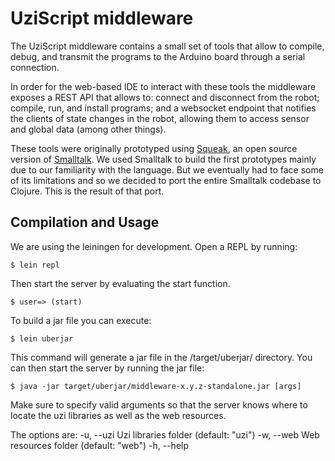 # UziScript middleware

The UziScript middleware contains a small set of tools that allow to compile, debug, and transmit the programs to the Arduino board through a serial connection.

In order for the web-based IDE to interact with these tools the middleware exposes a REST API that allows to: connect and disconnect from the robot; compile, run, and install programs; and a websocket endpoint that notifies the clients of state changes in the robot, allowing them to access sensor and global data (among other things).

These tools were originally prototyped using [Squeak](https://squeak.org/), an open source version of [Smalltalk](https://en.wikipedia.org/wiki/Smalltalk). We used Smalltalk to build the first prototypes mainly due to our familiarity with the language. But we eventually had to face some of its limitations and so we decided to port the entire Smalltalk codebase to Clojure. This is the result of that port.

## Compilation and Usage

We are using the leiningen for development. Open a REPL by running:

    $ lein repl

Then start the server by evaluating the start function.

    $ user=> (start)

To build a jar file you can execute:

    $ lein uberjar

This command will generate a jar file in the /target/uberjar/ directory. You can then start the server by running the jar file:

    $ java -jar target/uberjar/middleware-x.y.z-standalone.jar [args]

Make sure to specify valid arguments so that the server knows where to locate the uzi libraries as well as the web resources.

The options are:
  -u, --uzi   Uzi libraries folder (default: "uzi")
  -w, --web   Web resources folder (default: "web")
  -h, --help

